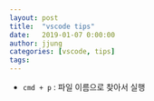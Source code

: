 ```yaml
---
layout: post
title:  "vscode tips"
date:   2019-01-07 0:00:00
author: jjung
categories: [vscode, tips]
tags:
---
```


- `cmd + p` : 파일 이름으로 찾아서 실행

